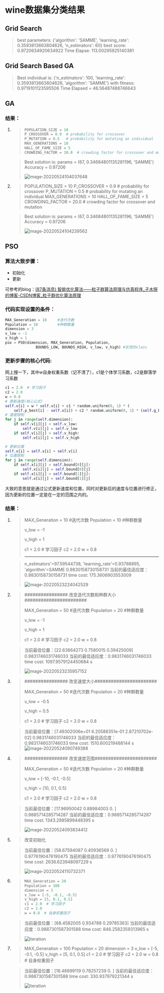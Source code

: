 # wine数据集分类结果

## Grid Search

> best parameters:  {'algorithm': 'SAMME', 'learning_rate': 0.3593813663804626, 'n_estimators': 60}
> best score:  0.9720634920634922
> Time Elapse: 113.00295925140381

## Grid Search Based GA

> Best individual is: {'n_estimators': 100, 'learning_rate': 0.3593813663804626, 'algorithm': 'SAMME'}
> with fitness: 0.9719101123595506
> Time Elapsed =  46.56487488746643

## GA

### 结果：

1. > ```python
   > POPULATION_SIZE = 10
   > P_CROSSOVER = 0.9  # probability for crossover
   > P_MUTATION = 0.5   # probability for mutating an individual
   > MAX_GENERATIONS = 10
   > HALL_OF_FAME_SIZE = 5
   > CROWDING_FACTOR = 20.0  # crowding factor for crossover and mutation
   > ```

   > Best solution is: 
   > params =  (67, 0.34684801135281196, 'SAMME')
   > Accuracy = 0.97206
   >
   > ![image-20220524104037648](wine数据集分类结果/image-20220524104037648.png)

2. > POPULATION_SIZE = 10
   > P_CROSSOVER = 0.9  # probability for crossover
   > P_MUTATION = 0.5   # probability for mutating an individual
   > MAX_GENERATIONS = 10
   > HALL_OF_FAME_SIZE = 5
   > CROWDING_FACTOR = 20.0  # crowding factor for crossover and mutation

   > Best solution is: 
   > params =  (67, 0.34684801135281196, 'SAMME')
   > Accuracy = 0.97206
   >
   > ![image-20220524104239562](wine数据集分类结果/image-20220524104239562.png)

## PSO

### 算法大致步骤：

* 初始化
* 更新

可参考的blog：[(87条消息) 智能优化算法——粒子群算法原理与仿真程序_子木呀的博客-CSDN博客_粒子群优化算法原理](https://blog.csdn.net/qq_41687938/article/details/122641718)

### 代码实现设置的条件：

```python
MAX_Generation = 10		#迭代次数
Population = 10			#种群数量
dimension = 3
v_low = -1
v_high = 1
pso = PSO(dimension, MAX_Generation, Population,
              BOUNDS_LOW, BOUNDS_HIGH, v_low, v_high) #实现的class
```

### 更新步骤的核心代码:

网上搜一下，其中w自身权重系数（记不清了），c1是个体学习系数，c2是群落学习系数

```python
c1 = 2.0  # 学习因子
c2 = 2.0
w = 0.8
# 更新速度(核心公式)
self.v[i] = w * self.v[i] + c1 * random.uniform(0, 1) * (
    self.p_best[i] - self.x[i]) + c2 * random.uniform(0, 1) * (self.g_best - self.x[i])
# 速度限制
for j in range(self.dimension):
    if self.v[i][j] < self.v_low:
        self.v[i][j] = self.v_low
    if self.v[i][j] > self.v_high:
        self.v[i][j] = self.v_high

# 更新位置
self.x[i] = self.x[i] + self.v[i]
# 位置限制
for j in range(self.dimension):
    if self.x[i][j] < self.bound[0][j]:
        self.x[i][j] = self.bound[0][j]
    if self.x[i][j] > self.bound[1][j]:
        self.x[i][j] = self.bound[1][j]
```

大致的意思就是通过公式更新速度和位置，同时对更新后的速度与位置进行修正，因为更新的位置一定是在一定的范围之内的。

### 结果：

1. > MAX_Generation = 10		#迭代次数
   > Population = 10			#种群数量
   >
   > v_low = -1
   >
   >   v_high = 1
   >
   > c1 = 2.0  # 学习因子
   > c2 = 2.0
   > w = 0.8
   >
   > ---------------------------
   
   > n_estimators'=97.59544738, 'learning_rate'=0.93788895, 'algorithm'=SAMME
   > 0.9830158730158731
   > 当前的最佳适应度：0.9830158730158731
   > time cost:       175.3606903553009
   >
   > ![image-20220523224042529](wine数据集分类结果/image-20220523224042529.png)
   
2. > ################ 改变迭代次数和种群大小#######################
   >
   > MAX_Generation = 50		#迭代次数
   > Population = 20			#种群数量
   >
   > v_low = -1
   >
   >  v_high = 1
   >
   > c1 = 2.0  # 学习因子
   > c2 = 2.0
   > w = 0.8
   
   > 当前最佳位置：[22.63664273  0.7580015   0.39425009]
   > 0.9831746031746033
   > 当前的最佳适应度：0.9831746031746033
   > time cost:        1097.9579124450684      s
   >
   > ![image-20220523235957152](wine数据集分类结果/image-20220523235957152.png)

3. > ################ 改变速度大小#######################
   >
   > MAX_Generation = 50		#迭代次数
   > Population = 20			#种群数量
   >
   > v_low = -0.5
   >
   >  v_high = 0.5
   >
   > c1 = 2.0  # 学习因子
   > c2 = 2.0
   > w = 0.8
   >
   > 

   > 当前最佳位置：[7.49302006e+01 6.20588351e-01 2.87210702e-02]
   > 0.9831746031746033
   > 当前的最佳适应度：0.9831746031746033
   > time cost:       1510.600219488144      s![image-20220524090749388](wine数据集分类结果/image-20220524090749388.png)

4. > ################ 改变速度范围#######################
   >
   > MAX_Generation = 50		#迭代次数
   > Population = 20			#种群数量
   >
   > v_low = [-10, -0.1, -0.5]
   >
   > v_high = [10, 0.1, 0.5]
   >
   > c1 = 2.0  # 学习因子
   > c2 = 2.0
   > w = 0.8

   > 当前最佳位置：[17.96950042  0.88984003  0.        ]
   > 0.9885714285714287
   > 当前的最佳适应度：0.9885714285714287
   > time cost:       1343.2985899448395     s
   >
   > ![image-20220524093834412](wine数据集分类结果/image-20220524093834412.png)

5. > 改变初始化

   > 当前最佳位置：[58.67594087  0.40936569  0.        ]
   > 0.9776190476190475
   > 当前的最佳适应度：0.9776190476190475
   > time cost:       2636.623948097229      s
   > 
   > ![image-20220524110732371](wine数据集分类结果/image-20220524110732371.png)

6. > ```python
   > MAX_Generation = 20
   > Population = 100
   > dimension = 3
   > v_low = [-5, -0.1, -0.5]
   > v_high = [5, 0.1, 0.5]
   > c1 = 2.0  # 学习因子
   > c2 = 2.0
   > w = 0.8  # 自身权重因子
   > ```

   > 当前最佳位置：[68.4582005   0.934788    0.29785363]
   > 当前的最佳适应度：0.9887301587301588
   > time cost:	 846.2582359313965 	s
   >
   > ![iteration](wine数据集分类结果/image-20220529102019254.png)

7. >   MAX_Generation = 100
   > Population = 20
   > dimension = 3
   > v_low = [-5, -0.1, -0.5]
   > v_high = [5, 0.1, 0.5]
   > c1 = 2.0  # 学习因子
   > c2 = 2.0
   > w = 0.8  # 自身权重因子

   > 当前最佳位置：[18.48899119  0.78257239  0.        ]
   > 当前的最佳适应度：0.9887301587301588
   > time cost:	 330.937979221344 	s
   >
   > ![iteration](wine数据集分类结果/image-20220529103538460.png)